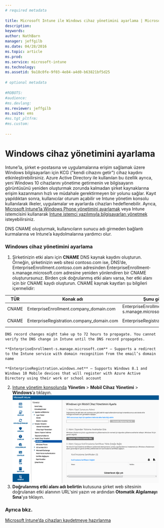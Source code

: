 ```yaml
---
# required metadata

title: Microsoft Intune ile Windows cihaz yönetimini ayarlama | Microsoft Intune
description:
keywords:
author: NathBarn
manager: jeffgilb
ms.date: 04/28/2016
ms.topic: article
ms.prod:
ms.service: microsoft-intune
ms.technology:
ms.assetid: 9a18c0fe-9f03-4e84-a4d0-b63821bf5d25

# optional metadata

#ROBOTS:
#audience:
#ms.devlang:
ms.reviewer: jeffgilb
ms.suite: ems
#ms.tgt_pltfrm:
#ms.custom:

---
```


# Windows cihaz yönetimini ayarlama
Intune’la, şirket e-postasına ve uygulamalarına erişim sağlamak üzere Windows bilgisayarları için KCG ("kendi cihazını getir") cihaz kaydını etkinleştirebilirsiniz. Azure Active Directory ile kullanılan bu özellik ayrıca, yeni Windows 10 cihazlarını yönetime getirmenin ve bilgisayarın görüntüsünü yeniden oluşturmak zorunda kalmadan şirket kaynaklarına erişim kazanmanın hızlı ve müdahale gerektirmeyen bir yolunu sağlar. Kayıt yapıldıktan sonra, kullanıcılar oturum açabilir ve Intune yönetim konsolu kullanılarak ilkeler, uygulamalar ve ayarlarda cihazları hedeflenebilir. Ayrıca, [Microsoft Intune’la Windows Phone yönetimini ayarlamak](set-up-windows-phone-management-with-microsoft-intune.md) veya Intune istemcisini kullanarak [Intune istemci yazılımıyla bilgisayarları yönetmek](manage-windows-pcs-with-microsoft-intune.md) isteyebilirsiniz.

DNS CNAME oluşturmak, kullanıcıların sunucu adı girmeden bağlantı kurmalarına ve Intune’a kaydolmalarına yardımcı olur.

### Windows cihaz yönetimini ayarlama

  1.  Şirketinizin etki alanı için **CNAME** DNS kaynak kaydını oluşturun. Örneğin, şirketinizin web sitesi contoso.com ise, DNS’de, EnterpriseEnrollment.contoso.com adresinden EnterpriseEnrollment-s.manage.microsoft.com adresine yeniden yönlendiren bir CNAME oluşturursunuz. Birden çok doğrulanmış etki alanı varsa, her etki alanı için bir CNAME kaydı oluşturun. CNAME kaynak kayıtları şu bilgileri içermelidir:

  |TÜR|Konak adı|Şunu gösterir:|TTL|
  |--------|-------------|-------------|-------|
  |CNAME|EnterpriseEnrollment.company_domain.com|EnterpriseEnrollment-s.manage.microsoft.com |1 Saat|
  |CNAME|EnterpriseRegistration.company_domain.com|EnterpriseRegistration.windows.net|1 Saat|

    DNS record changes might take up to 72 hours to propagate. You cannot verify the DNS change in Intune until the DNS record propagates.

    **EnterpriseEnrollment-s.manage.microsoft.com** – Supports a redirect to the Intune service with domain recognition from the email’s domain name

    **EnterpriseRegistration.windows.net** – Supports Windows 8.1 and Windows 10 Mobile devices that will register with Azure Active Directory using their work or school account

  2.  [Intune yönetim konsolunda](http://manage.microsoft.com) **Yönetim** &gt; **Mobil Cihaz Yönetimi** &gt; **Windows**’a tıklayın.
  ![Windows cihaz yönetimi iletişim kutusu](../media/enroll-intune-winenr.png)
  3.  **Doğrulanmış etki alanı adı belirtin** kutusuna şirket web sitesinin doğrulanan etki alanının URL'sini yazın ve ardından **Otomatik Algılamayı Sına**'ya tıklayın.

### Ayrıca bkz.
[Microsoft Intune’da cihazları kaydetmeye hazırlanma](get-ready-to-enroll-devices-in-microsoft-intune.md)


<!--HONumber=May16_HO2-->



